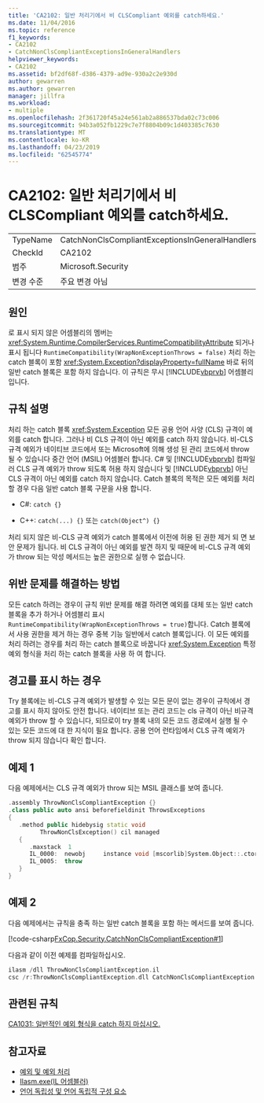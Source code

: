 ```yaml
---
title: 'CA2102: 일반 처리기에서 비 CLSCompliant 예외를 catch하세요.'
ms.date: 11/04/2016
ms.topic: reference
f1_keywords:
- CA2102
- CatchNonClsCompliantExceptionsInGeneralHandlers
helpviewer_keywords:
- CA2102
ms.assetid: bf2df68f-d386-4379-ad9e-930a2c2e930d
author: gewarren
ms.author: gewarren
manager: jillfra
ms.workload:
- multiple
ms.openlocfilehash: 2f361720f45a24e561ab2a886537bda02c73c006
ms.sourcegitcommit: 94b3a052fb1229c7e7f8804b09c1d403385c7630
ms.translationtype: MT
ms.contentlocale: ko-KR
ms.lasthandoff: 04/23/2019
ms.locfileid: "62545774"
---
```

# <a name="ca2102-catch-non-clscompliant-exceptions-in-general-handlers"></a>CA2102: 일반 처리기에서 비 CLSCompliant 예외를 catch하세요.

|||
|-|-|
|TypeName|CatchNonClsCompliantExceptionsInGeneralHandlers|
|CheckId|CA2102|
|범주|Microsoft.Security|
|변경 수준|주요 변경 아님|

## <a name="cause"></a>원인

로 표시 되지 않은 어셈블리의 멤버는 <xref:System.Runtime.CompilerServices.RuntimeCompatibilityAttribute> 되거나 표시 됩니다 `RuntimeCompatibility(WrapNonExceptionThrows = false)` 처리 하는 catch 블록이 포함 <xref:System.Exception?displayProperty=fullName> 바로 뒤의 일반 catch 블록은 포함 하지 않습니다. 이 규칙은 무시 [!INCLUDE[vbprvb](../code-quality/includes/vbprvb_md.md)] 어셈블리입니다.

## <a name="rule-description"></a>규칙 설명

처리 하는 catch 블록 <xref:System.Exception> 모든 공용 언어 사양 (CLS) 규격이 예외를 catch 합니다. 그러나 비 CLS 규격이 아닌 예외를 catch 하지 않습니다. 비-CLS 규격 예외가 네이티브 코드에서 또는 Microsoft에 의해 생성 된 관리 코드에서 throw 될 수 있습니다 중간 언어 (MSIL) 어셈블러 합니다. C# 및 [!INCLUDE[vbprvb](../code-quality/includes/vbprvb_md.md)] 컴파일러 CLS 규격 예외가 throw 되도록 허용 하지 않습니다 및 [!INCLUDE[vbprvb](../code-quality/includes/vbprvb_md.md)] 아닌 CLS 규격이 아닌 예외를 catch 하지 않습니다. Catch 블록의 목적은 모든 예외를 처리할 경우 다음 일반 catch 블록 구문을 사용 합니다.

- C#: `catch {}`

- C++: `catch(...) {}` 또는 `catch(Object^) {}`

처리 되지 않은 비-CLS 규격 예외가 catch 블록에서 이전에 허용 된 권한 제거 되 면 보안 문제가 됩니다. 비 CLS 규격이 아닌 예외를 발견 하지 및 때문에 비-CLS 규격 예외가 throw 되는 악성 메서드는 높은 권한으로 실행 수 없습니다.

## <a name="how-to-fix-violations"></a>위반 문제를 해결하는 방법

모든 catch 하려는 경우이 규칙 위반 문제를 해결 하려면 예외를 대체 또는 일반 catch 블록을 추가 하거나 어셈블리 표시 `RuntimeCompatibility(WrapNonExceptionThrows = true)`합니다. Catch 블록에서 사용 권한을 제거 하는 경우 중복 기능 일반에서 catch 블록입니다. 이 모든 예외를 처리 하려는 경우를 처리 하는 catch 블록으로 바꿉니다 <xref:System.Exception> 특정 예외 형식을 처리 하는 catch 블록을 사용 하 여 합니다.

## <a name="when-to-suppress-warnings"></a>경고를 표시 하는 경우

Try 블록에는 비-CLS 규격 예외가 발생할 수 있는 모든 문이 없는 경우이 규칙에서 경고를 표시 하지 않아도 안전 합니다. 네이티브 또는 관리 코드는 cls 규격이 아닌 비규격 예외가 throw 할 수 있습니다, 되므로이 try 블록 내의 모든 코드 경로에서 실행 될 수 있는 모든 코드에 대 한 지식이 필요 합니다. 공용 언어 런타임에서 CLS 규격 예외가 throw 되지 않습니다 확인 합니다.

## <a name="example-1"></a>예제 1

다음 예제에서는 CLS 규격 예외가 throw 되는 MSIL 클래스를 보여 줍니다.

```cpp
.assembly ThrowNonClsCompliantException {}
.class public auto ansi beforefieldinit ThrowsExceptions
{
   .method public hidebysig static void
         ThrowNonClsException() cil managed
   {
      .maxstack  1
      IL_0000:  newobj     instance void [mscorlib]System.Object::.ctor()
      IL_0005:  throw
   }
}
```

## <a name="example-2"></a>예제 2

다음 예제에서는 규칙을 충족 하는 일반 catch 블록을 포함 하는 메서드를 보여 줍니다.

[!code-csharp[FxCop.Security.CatchNonClsCompliantException#1](../code-quality/codesnippet/CSharp/ca2102-catch-non-clscompliant-exceptions-in-general-handlers_1.cs)]

다음과 같이 이전 예제를 컴파일하십시오.

```cpp
ilasm /dll ThrowNonClsCompliantException.il
csc /r:ThrowNonClsCompliantException.dll CatchNonClsCompliantException.cs
```

## <a name="related-rules"></a>관련된 규칙

[CA1031: 일반적인 예외 형식을 catch 하지 마십시오.](../code-quality/ca1031-do-not-catch-general-exception-types.md)

## <a name="see-also"></a>참고자료

- [예외 및 예외 처리](/dotnet/csharp/programming-guide/exceptions/exceptions-and-exception-handling)
- [Ilasm.exe(IL 어셈블러)](/dotnet/framework/tools/ilasm-exe-il-assembler)
- [언어 독립성 및 언어 독립적 구성 요소](/dotnet/standard/language-independence-and-language-independent-components)